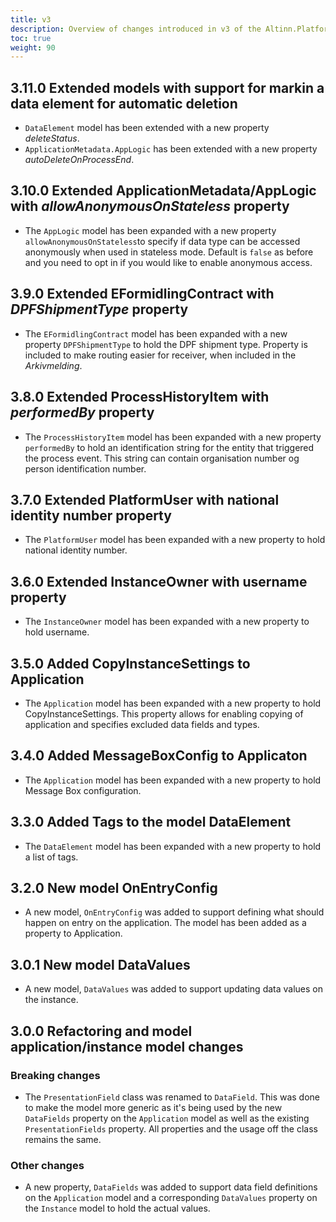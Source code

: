 ```yaml
---
title: v3
description: Overview of changes introduced in v3 of the Altinn.Platform.Storage.Interface package.
toc: true
weight: 90
---
```



## 3.11.0 Extended models with support for markin a data element for automatic deletion
- `DataElement` model has been extended with a new property _deleteStatus_.
- `ApplicationMetadata.AppLogic`  has been extended with a new property _autoDeleteOnProcessEnd_.

## 3.10.0 Extended ApplicationMetadata/AppLogic with _allowAnonymousOnStateless_ property
- The `AppLogic` model has been expanded with a new property `allowAnonymousOnStateless`to specify if data type can be accessed anonymously when used in stateless mode. Default is `false` as before and you need to opt in if you would like to enable anonymous access.

## 3.9.0 Extended EFormidlingContract with _DPFShipmentType_ property
- The `EFormidlingContract` model has been expanded with a new property `DPFShipmentType` to hold the DPF shipment type.
Property is included to make routing easier for receiver, when included in the _Arkivmelding_.

## 3.8.0 Extended ProcessHistoryItem with _performedBy_ property
- The `ProcessHistoryItem` model has been expanded with a new property `performedBy` to hold an identification string
for the entity that triggered the process event. This string can contain organisation number og person identification 
number.
 
## 3.7.0 Extended PlatformUser with national identity number property
- The `PlatformUser` model has been expanded with a new property to hold national identity number.

## 3.6.0 Extended InstanceOwner with username property
- The `InstanceOwner` model has been expanded with a new property to hold username.

## 3.5.0 Added CopyInstanceSettings to Application
- The `Application` model has been expanded with a new property to hold CopyInstanceSettings. 
  This property allows for enabling copying of application and specifies excluded data fields and types.

## 3.4.0 Added MessageBoxConfig to Applicaton

- The `Application` model has been expanded with a new property to hold Message Box configuration.

## 3.3.0 Added Tags to the model DataElement

- The `DataElement` model has been expanded with a new property to hold a list of tags.

## 3.2.0 New model OnEntryConfig

- A new model, `OnEntryConfig` was added to support defining what should happen on entry on the application. The model has been added as a property to Application.

## 3.0.1 New model DataValues

- A new model, `DataValues` was added to support updating data values on the instance.

## 3.0.0 Refactoring and model application/instance model changes

### Breaking changes
- The `PresentationField` class was renamed to `DataField`.
  This was done to make the model more generic as it's being used by the new `DataFields` property on the `Application` model as well as the existing `PresentationFields` property. All properties and the usage off the class remains the same.

### Other changes
- A new property, `DataFields` was added to support data field definitions on the `Application` model and a corresponding `DataValues` property on the `Instance` model to hold the actual values.
